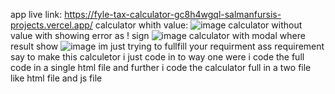 app live link: https://fyle-tax-calculator-gc8h4wgql-salmanfursis-projects.vercel.app/
calculator whith value:
![image](https://github.com/salmanfursi/tax-calculator/assets/121732048/321b42d4-4d11-4d86-b9ea-0cf0cf6ad737)
calculator without value with showing error as ! sign 
![image](https://github.com/salmanfursi/tax-calculator/assets/121732048/cd320b38-536e-43eb-bcda-a4b79aa4f3cd)
calculator with modal where result show 
![image](https://github.com/salmanfursi/tax-calculator/assets/121732048/f57ce26f-1183-40fb-98d2-8d577ad34918)
im just trying to fullfill your requirment ass requirement say to make this calculetor i just code in to way one were i code the full code in a 
single html file and further i code the calculator full in a two file like html file and js file 
